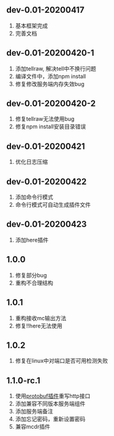 ## dev-0.01-20200417
1. 基本框架完成
2. 完善文档

## dev-0.01-20200420-1
1. 添加tellraw, 解决tell中不换行问题
2. 编译文件中，添加npm install
3. 修复修改服务端内存失效bug

## dev-0.01-20200420-2
1. 修复tellraw无法使用bug
2. 修复npm install安装目录错误

## dev-0.01-20200421
1. 优化日志压缩

## dev-0.01-20200422
1. 添加命令行模式
2. 命令行模式可自动生成插件文件

## dev-0.01-20200423
1. 添加here插件

## 1.0.0
1. 修复部分bug
2. 重构不合理结构

## 1.0.1
1. 重构接收mc输出方法
2. 修复!!here无法使用

## 1.0.2
1. 修复在linux中对端口是否可用检测失败

## 1.1.0-rc.1
1. 使用[protobuf插件](https://github.com/lightbrotherV/gin-protobuf)重写http接口
2. 添加兼容不同版本服务端组件
3. 添加服务端备注
4. 添加忘记密码，重新设置密码
5. 兼容mcdr插件